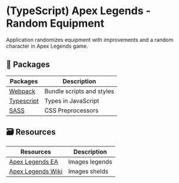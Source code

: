 # (TypeScript) Apex Legends - Random Equipment

Application randomizes equipment with improvements and a random character in Apex Legends game.

## 📂 Packages

| Packages                                      | Description               |
| --------------------------------------------- | ------------------------- |
| [Webpack](https://webpack.js.org/)            | Bundle scripts and styles |
| [Typescript](https://www.typescriptlang.org/) | Types in JavaScript       |
| [SASS](https://www.npmjs.com/package/sass)    | CSS Preprocessors         |

## 🗃 Resources

| Resources                                                | Description    |
| -------------------------------------------------------- | -------------- |
| [Apex Legends EA](https://www.ea.com/games/apex-legends) | Images legends |
| [Apex Legends Wiki](https://apexlegends.fandom.com/)     | Images shelds  |
